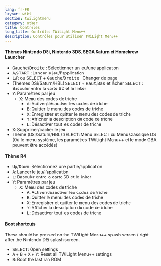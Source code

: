 ```yaml
---
lang: fr-FR
layout: wiki
section: twilightmenu
category: other
title: Contrôles
long_title: Contrôles TWiLight Menu++
description: Contrôles pour utiliser TWiLight Menu++
---
```


#### Thèmes Nintendo DSi, Nintendo 3DS, SEGA Saturn et Homebrew Launcher
- <kbd>Gauche</kbd>/<kbd>Droite</kbd> : Sélectionner un jeu/une application
- <kbd class="face">A</kbd>/<kbd>START</kbd> : Lancer le jeu/l'application
- <kbd class="l">L</kbd>/<kbd class="r">R</kbd> ou <kbd>SELECT</kbd> + <kbd>Gauche</kbd>/<kbd>Droite</kbd> : Changer de page
- (Thèmes DSi/Saturn/HBL) <kbd>SELECT</kbd> + <kbd>Haut</kbd>/<kbd>Bas</kbd> et lâcher <kbd>SELECT</kbd> : Basculer entre la carte SD et le linker
- <kbd class="face">Y</kbd>: Paramètres par jeu
   - <kbd class="face">X</kbd>: Menu des codes de triche
      - <kbd class="face">A</kbd>: Activer/désactiver les codes de triche
      - <kbd class="face">B</kbd>: Quitter le menu des codes de triche
      - <kbd class="face">X</kbd>: Enregistrer et quitter le menu des codes de triche
      - <kbd class="face">Y</kbd>: Afficher la description du code de triche
      - <kbd class="l">L</kbd>: Désactiver tout les codes de triche
- <kbd class="face">X</kbd>: Supprimer/cacher le jeu
- Thème (DSi/Saturn/HBL) <kbd>SELECT</kbd>: Menu SELECT ou Menu Classique DS (Où le menu système, les paramètres TWiLight Menu++ et le mode GBA peuvent être accédés)

#### Thème R4
- <kbd>Up</kbd>/<kbd>Down</kbd>: Sélectionnez une partie/application
- <kbd class="face">A</kbd>: Lancer le jeu/l'application
- <kbd class="l">L</kbd>: Basculer entre la carte SD et le linker
- <kbd class="face">Y</kbd>: Paramètres par jeu
   - <kbd class="face">X</kbd>: Menu des codes de triche
      - <kbd class="face">A</kbd>: Activer/désactiver les codes de triche
      - <kbd class="face">B</kbd>: Quitter le menu des codes de triche
      - <kbd class="face">X</kbd>: Enregistrer et quitter le menu des codes de triche
      - <kbd class="face">Y</kbd>: Afficher la description du code de triche
      - <kbd class="l">L</kbd>: Désactiver tout les codes de triche

#### Boot shortcuts
These should be pressed on the TWiLight Menu++ splash screen / right after the Nintendo DSi splash screen.

- <kbd>SELECT</kbd>: Open settings
- <kbd class="face">A</kbd> + <kbd class="face">B</kbd> + <kbd class="face">X</kbd> + <kbd class="face">Y</kbd>: Reset all TWiLight Menu++ settings
- <kbd class="face">B</kbd>: Boot the last ran ROM

